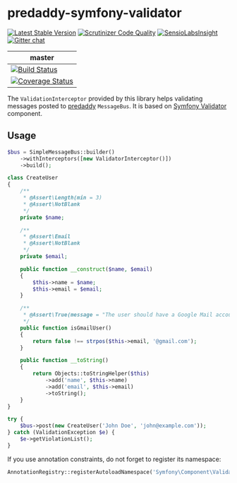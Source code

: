 predaddy-symfony-validator
==========================
[![Latest Stable Version](https://poser.pugx.org/predaddy/predaddy-symfony-validator/v/stable.png)](https://packagist.org/packages/predaddy/predaddy-symfony-validator)
[![Scrutinizer Code Quality](https://scrutinizer-ci.com/g/szjani/predaddy-symfony-validator/badges/quality-score.png?b=master)](https://scrutinizer-ci.com/g/szjani/predaddy-symfony-validator/?branch=master)
[![SensioLabsInsight](https://insight.sensiolabs.com/projects/6e9918be-77e2-49eb-b9c2-3a26135fcc5c/mini.png)](https://insight.sensiolabs.com/projects/6e9918be-77e2-49eb-b9c2-3a26135fcc5c)
[![Gitter chat](https://badges.gitter.im/szjani/predaddy.png)](https://gitter.im/szjani/predaddy)

|master|
|------|
|[![Build Status](https://travis-ci.org/szjani/predaddy-symfony-validator.png?branch=master)](https://travis-ci.org/szjani/predaddy-symfony-validator)|
|[![Coverage Status](https://coveralls.io/repos/szjani/predaddy-symfony-validator/badge.png?branch=master)](https://coveralls.io/r/szjani/predaddy-symfony-validator?branch=master)|

The `ValidationInterceptor` provided by this library helps validating messages posted to [predaddy](https://github.com/szjani/predaddy) `MessageBus`.
It is based on [Symfony Validator](https://github.com/symfony/Validator) component.

Usage
-----

```php
$bus = SimpleMessageBus::builder()
    ->withInterceptors([new ValidatorInterceptor()])
    ->build();
```

```php
class CreateUser
{
    /**
     * @Assert\Length(min = 3)
     * @Assert\NotBlank
     */
    private $name;

    /**
     * @Assert\Email
     * @Assert\NotBlank
     */
    private $email;

    public function __construct($name, $email)
    {
        $this->name = $name;
        $this->email = $email;
    }

    /**
     * @Assert\True(message = "The user should have a Google Mail account")
     */
    public function isGmailUser()
    {
        return false !== strpos($this->email, '@gmail.com');
    }

    public function __toString()
    {
        return Objects::toStringHelper($this)
            ->add('name', $this->name)
            ->add('email', $this->email)
            ->toString();
    }
}
```

```php
try {
    $bus->post(new CreateUser('John Doe', 'john@example.com'));
} catch (ValidationException $e) {
    $e->getViolationList();
}

```

If you use annotation constraints, do not forget to register its namespace:

```php
AnnotationRegistry::registerAutoloadNamespace('Symfony\Component\Validator\Constraint', 'path/to/symfony/library/validator');
```
